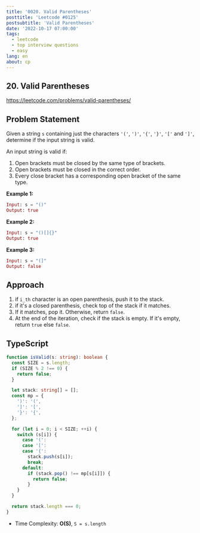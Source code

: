 ```yaml
---
title: '0020. Valid Parentheses'
posttitle: 'Leetcode #0125'
postsubtitle: 'Valid Parentheses'
date: '2022-10-17 07:00:00'
tags:
  - leetcode
  - top interview questions
  - easy
lang: en
about: cp
---
```


## 20. Valid Parentheses

https://leetcode.com/problems/valid-parentheses/

## Problem Statement

Given a string `s` containing just the characters `'('`, `')'`, `'{'`, `'}'`, `'['` and `']'`, determine if the input string is valid.

An input string is valid if:

1. Open brackets must be closed by the same type of brackets.
2. Open brackets must be closed in the correct order.
3. Every close bracket has a corresponding open bracket of the same type.

**Example 1:**

```ex
Input: s = "()"
Output: true
```

**Example 2:**

```ex
Input: s = "()[]{}"
Output: true
```

**Example 3:**

```ex
Input: s = "(]"
Output: false
```

## Approach

1. if `i_th` character is an open parenthesis, push it to the stack.
2. if it's a closed parenthesis, check top of the stack if it matches.
3. If it matches, pop it. Otherwise, return `false`.
4. At the end of the iteration, check if the stack is empty. If it's empty, return `true` else `false`.

## TypeScript

```ts
function isValid(s: string): boolean {
  const SIZE = s.length;
  if (SIZE % 2 !== 0) {
    return false;
  }

  let stack: string[] = [];
  const mp = {
    ')': '(',
    ']': '[',
    '}': '{',
  };

  for (let i = 0; i < SIZE; ++i) {
    switch (s[i]) {
      case '(':
      case '[':
      case '{':
        stack.push(s[i]);
        break;
      default:
        if (stack.pop() !== mp[s[i]]) {
          return false;
        }
    }
  }

  return stack.length === 0;
}
```

- Time Complexity: **O(S)**, `S = s.length`
